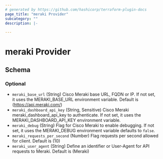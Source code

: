 ```yaml
---
# generated by https://github.com/hashicorp/terraform-plugin-docs
page_title: "meraki Provider"
subcategory: ""
description: |-
  
---
```


# meraki Provider





<!-- schema generated by tfplugindocs -->
## Schema

### Optional

- `meraki_base_url` (String) Cisco Meraki base URL, FQDN or IP. If not set, it uses the MERAKI_BASE_URL environment variable. Default is (https://api.meraki.com/)
- `meraki_dashboard_api_key` (String, Sensitive) Cisco Meraki meraki_dashboard_api_key to authenticate. If not set, it uses the MERAKI_DASHBOARD_API_KEY environment variable.
- `meraki_debug` (String) Flag for Cisco Meraki to enable debugging. If not set, it uses the MERAKI_DEBUG environment variable defaults to `false`.
- `meraki_requests_per_second` (Number) Flag requests per second allowed for client. Default is (10)
- `meraki_user_agent` (String) Define an identifier or User-Agent for API requests to Meraki. Default is (Meraki)
